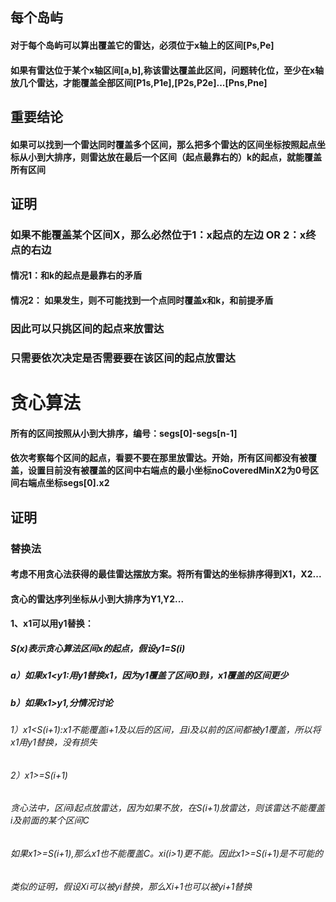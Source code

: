## 每个岛屿
#### 对于每个岛屿可以算出覆盖它的雷达，必须位于x轴上的区间[Ps,Pe]
#### 如果有雷达位于某个x轴区间[a,b],称该雷达覆盖此区间，问题转化位，至少在x轴放几个雷达，才能覆盖全部区间[P1s,P1e],[P2s,P2e]...[Pns,Pne]

## 重要结论
#### 如果可以找到一个雷达同时覆盖多个区间，那么把多个雷达的区间坐标按照起点坐标从小到大排序，则雷达放在最后一个区间（起点最靠右的）k的起点，就能覆盖所有区间
## 证明
### 如果不能覆盖某个区间X，那么必然位于1：x起点的左边 OR 2：x终点的右边
#### 情况1：和k的起点是最靠右的矛盾
#### 情况2： 如果发生，则不可能找到一个点同时覆盖x和k，和前提矛盾
### 因此可以只挑区间的起点来放雷达
### 只需要依次决定是否需要要在该区间的起点放雷达
# 贪心算法
#### 所有的区间按照从小到大排序，编号：segs[0]-segs[n-1]
#### 依次考察每个区间的起点，看要不要在那里放雷达。开始，所有区间都没有被覆盖，设置目前没有被覆盖的区间中右端点的最小坐标noCoveredMinX2为0号区间右端点坐标segs[0].x2

## 证明
### 替换法
#### 考虑不用贪心法获得的最佳雷达摆放方案。将所有雷达的坐标排序得到X1，X2...
#### 贪心的雷达序列坐标从小到大排序为Y1,Y2...
#### 1、x1可以用y1替换：
##### S(x)表示贪心算法区间x的起点，假设y1=S(i)
##### a）如果x1<y1:用y1替换x1，因为y1覆盖了区间0到i，x1覆盖的区间更少
##### b）如果x1>y1,分情况讨论
###### 1）x1<S(i+1):x1不能覆盖i+1及以后的区间，且i及以前的区间都被y1覆盖，所以将x1用y1替换，没有损失
###### 2）x1>=S(i+1)
###### 贪心法中，区间i起点放雷达，因为如果不放，在S(i+1)放雷达，则该雷达不能覆盖i及前面的某个区间C
###### 如果x1>=S(i+1),那么x1也不能覆盖C。xi(i>1)更不能。因此x1>=S(i+1)是不可能的
###### 类似的证明，假设Xi可以被yi替换，那么Xi+1也可以被yi+1替换

